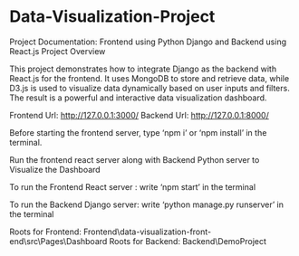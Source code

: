 # Data-Visualization-Project
Project Documentation: Frontend using Python Django and Backend using React.js
Project Overview

This project demonstrates how to integrate Django as the backend with React.js for the frontend. It uses MongoDB to store and retrieve data, while D3.js is used to visualize data dynamically based on user inputs and filters. The result is a powerful and interactive data visualization dashboard.

Frontend Url: http://127.0.0.1:3000/
Backend Url: http://127.0.0.1:8000/

Before starting the frontend server, type ‘npm i’ or ‘npm install’ in the terminal. 

Run the frontend react server along with Backend Python server to Visualize the Dashboard

To run the Frontend React server : write ‘npm start’ in the terminal

To run the Backend Django server: write ‘python manage.py runserver’ in the terminal

Roots for Frontend: Frontend\data-visualization-front-end\src\Pages\Dashboard
Roots for Backend: Backend\DemoProject





